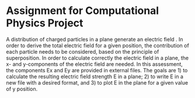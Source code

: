 # Assignment for Computational Physics Project

A distribution of charged particles in a plane generate an electric field    . In order to derive
the total electric field for a given position, the contribution of each particle needs to be
considered, based on the principle of superposition. In order to calculate correctly the electric
field in a plane, the x- and y-components of the electric field are needed.
In this assessment, the components Ex and Ey are provided in external files. The goals are 1) to calculate the resulting electric field
strength E in a plane; 2) to write E in a new file with a desired format, and 3) to plot E in the plane for a given value of y position.
